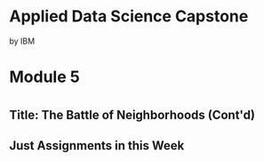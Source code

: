 Applied Data Science Capstone
=============================

by IBM

# Module 5

#
## Title: The Battle of Neighborhoods (Cont'd)

## Just Assignments in this Week
